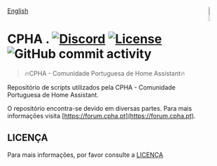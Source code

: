 [English](./README-en-EN.md)
[<img src="https://avatars.githubusercontent.com/u/88738079?s=400&u=ca61a124c283d03a55afefbb7b9b98dfbd6e135e&v=4" alt="Logo of the project" align="right" width="9%" height="9%">](https://www.sthope.dev/)
  
# CPHA . [![Discord](https://img.shields.io/discord/494714310518505472?style=plastic)](https://discord.gg/Mh9mTEA) [![License](https://img.shields.io/github/license/CPHApt/install-scripts?style=plastic)](https://github.com/CPHApt/install-scripts/blob/main/LICENSE) ![GitHub commit activity](https://img.shields.io/github/commit-activity/w/CPHApt/cpha_examples?style=plastic)
> 🔥CPHA - Comunidade Portuguesa de Home Assistant🔥  
  
Repositório de scripts utilizados pela CPHA - Comunidade Portuguesa de Home Assistant.  

O repositório encontra-se devido em diversas partes. Para mais informações visita [https://forum.cpha.pt](https://forum.cpha.pt).

## LICENÇA

Para mais informações, por favor consulte a [LICENÇA](LICENSE)
